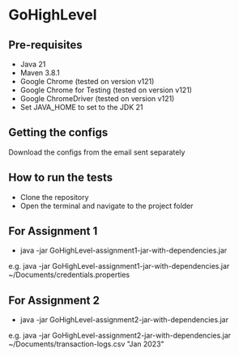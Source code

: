 # GoHighLevel

## Pre-requisites
- Java 21
- Maven 3.8.1
- Google Chrome (tested on version v121)
- Google Chrome for Testing (tested on version v121)
- Google ChromeDriver (tested on version v121)
- Set JAVA_HOME to set to the JDK 21

## Getting the configs
Download the configs from the email sent separately

## How to run the tests
- Clone the repository
- Open the terminal and navigate to the project folder

## For Assignment 1
- java -jar GoHighLevel-assignment1-jar-with-dependencies.jar <path-to-credentials-file>

e.g.  java -jar GoHighLevel-assignment1-jar-with-dependencies.jar ~/Documents/credentials.properties

## For Assignment 2
- java -jar GoHighLevel-assignment2-jar-with-dependencies.jar <path-to-transaction-logs-file> <month-and-year-to-find-charge-for-separated-by-space>

e.g.  java -jar GoHighLevel-assignment2-jar-with-dependencies.jar ~/Documents/transaction-logs.csv "Jan 2023"
